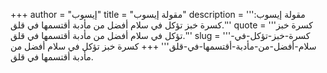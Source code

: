 +++
author = "إيسوب"
title = "مقولة إيسوب"
description = '''مقولة إيسوب: كسرة خبز تؤكل في سلام أفضل من مأدبة أقتسمها في قلق.'''
quote = '''كسرة خبز تؤكل في سلام أفضل من مأدبة أقتسمها في قلق.'''
slug = '''كسرة-خبز-تؤكل-في-سلام-أفضل-من-مأدبة-أقتسمها-في-قلق'''
+++
كسرة خبز تؤكل في سلام أفضل من مأدبة أقتسمها في قلق.
